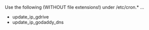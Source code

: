Use the following (WITHOUT file extensions!) under /etc/cron.* ...
* update_ip_gdrive
* update_ip_godaddy_dns
